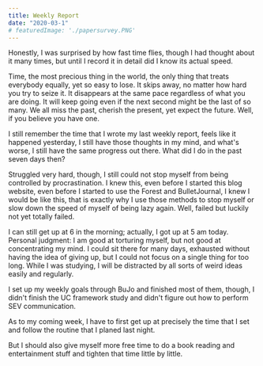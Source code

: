 ```yaml
---
title: Weekly Report
date: "2020-03-1"
# featuredImage: './papersurvey.PNG'
---
```



Honestly, I was surprised by how fast time flies, though I had thought about it many times, but until I record it in detail did I know its actual speed.

Time, the most precious thing in the world, the only thing that treats everybody equally, yet so easy to lose. It skips away, no matter how hard you try to seize it. It disappears at the same pace regardless of what you are doing. It will keep going even if the next second might be the last of so many. We all miss the past, cherish the present, yet expect the future. Well, if you believe you have one.

I still remember the time that I wrote my last weekly report, feels like it happened yesterday, I still have those thoughts in my mind, and what's worse, I still have the same progress out there. What did I do in the past seven days then?

Struggled very hard, though, I still could not stop myself from being controlled by procrastination. I knew this, even before I started this blog website, even before I started to use the Forest and BulletJournal, I knew I would be like this, that is exactly why I use those methods to stop myself or slow down the speed of myself of being lazy again. Well, failed but luckily not yet totally failed.

I can still get up at 6  in the morning; actually, I got up at 5 am today. Personal judgment: I am good at torturing myself, but not good at concentrating my mind. I could sit there for many days, exhausted without having the idea of giving up, but I could not focus on a single thing for too long. While I was studying, I will be distracted by all sorts of weird ideas easily and regularly. 

I set up my weekly goals through BuJo and finished most of them, though, I didn't finish the UC framework study and didn't figure out how to perform SEV communication.

As to my coming week, I have to first get up at precisely the time that I set and follow the routine that I planed last night.

But I should also give myself more free time to do a book reading and entertainment stuff and tighten that time little by little.



<!-- http://my-mind.github.io -->
